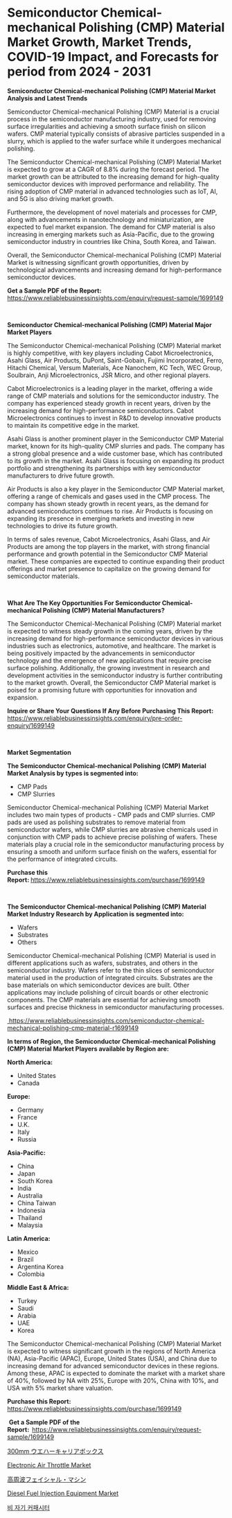 <p><h1>Semiconductor Chemical-mechanical Polishing (CMP) Material Market Growth, Market Trends, COVID-19 Impact, and Forecasts for period from 2024 - 2031</h1></p><p><strong>Semiconductor Chemical-mechanical Polishing (CMP) Material Market Analysis and Latest Trends</strong></p>
<p><p>Semiconductor Chemical-mechanical Polishing (CMP) Material is a crucial process in the semiconductor manufacturing industry, used for removing surface irregularities and achieving a smooth surface finish on silicon wafers. CMP material typically consists of abrasive particles suspended in a slurry, which is applied to the wafer surface while it undergoes mechanical polishing.</p><p>The Semiconductor Chemical-mechanical Polishing (CMP) Material Market is expected to grow at a CAGR of 8.8% during the forecast period. The market growth can be attributed to the increasing demand for high-quality semiconductor devices with improved performance and reliability. The rising adoption of CMP material in advanced technologies such as IoT, AI, and 5G is also driving market growth.</p><p>Furthermore, the development of novel materials and processes for CMP, along with advancements in nanotechnology and miniaturization, are expected to fuel market expansion. The demand for CMP material is also increasing in emerging markets such as Asia-Pacific, due to the growing semiconductor industry in countries like China, South Korea, and Taiwan.</p><p>Overall, the Semiconductor Chemical-mechanical Polishing (CMP) Material Market is witnessing significant growth opportunities, driven by technological advancements and increasing demand for high-performance semiconductor devices.</p></p>
<p><strong>Get a Sample PDF of the Report:&nbsp;</strong> <a href="https://www.reliablebusinessinsights.com/enquiry/request-sample/1699149">https://www.reliablebusinessinsights.com/enquiry/request-sample/1699149</a></p>
<p>&nbsp;</p>
<p><strong>Semiconductor Chemical-mechanical Polishing (CMP) Material Major Market Players</strong></p>
<p><p>The Semiconductor Chemical-mechanical Polishing (CMP) Material market is highly competitive, with key players including Cabot Microelectronics, Asahi Glass, Air Products, DuPont, Saint-Gobain, Fujimi Incorporated, Ferro, Hitachi Chemical, Versum Materials, Ace Nanochem, KC Tech, WEC Group, Soulbrain, Anji Microelectronics, JSR Micro, and other regional players.</p><p>Cabot Microelectronics is a leading player in the market, offering a wide range of CMP materials and solutions for the semiconductor industry. The company has experienced steady growth in recent years, driven by the increasing demand for high-performance semiconductors. Cabot Microelectronics continues to invest in R&D to develop innovative products to maintain its competitive edge in the market.</p><p>Asahi Glass is another prominent player in the Semiconductor CMP Material market, known for its high-quality CMP slurries and pads. The company has a strong global presence and a wide customer base, which has contributed to its growth in the market. Asahi Glass is focusing on expanding its product portfolio and strengthening its partnerships with key semiconductor manufacturers to drive future growth.</p><p>Air Products is also a key player in the Semiconductor CMP Material market, offering a range of chemicals and gases used in the CMP process. The company has shown steady growth in recent years, as the demand for advanced semiconductors continues to rise. Air Products is focusing on expanding its presence in emerging markets and investing in new technologies to drive its future growth.</p><p>In terms of sales revenue, Cabot Microelectronics, Asahi Glass, and Air Products are among the top players in the market, with strong financial performance and growth potential in the Semiconductor CMP Material market. These companies are expected to continue expanding their product offerings and market presence to capitalize on the growing demand for semiconductor materials.</p></p>
<p>&nbsp;</p>
<p><strong>What Are The Key Opportunities For Semiconductor Chemical-mechanical Polishing (CMP) Material Manufacturers?</strong></p>
<p><p>The Semiconductor Chemical-Mechanical Polishing (CMP) Material market is expected to witness steady growth in the coming years, driven by the increasing demand for high-performance semiconductor devices in various industries such as electronics, automotive, and healthcare. The market is being positively impacted by the advancements in semiconductor technology and the emergence of new applications that require precise surface polishing. Additionally, the growing investment in research and development activities in the semiconductor industry is further contributing to the market growth. Overall, the Semiconductor CMP Material market is poised for a promising future with opportunities for innovation and expansion.</p></p>
<p><strong>Inquire or Share Your Questions If Any Before Purchasing This Report:</strong> <a href="https://www.reliablebusinessinsights.com/enquiry/pre-order-enquiry/1699149">https://www.reliablebusinessinsights.com/enquiry/pre-order-enquiry/1699149</a></p>
<p>&nbsp;</p>
<p><strong>Market Segmentation</strong></p>
<p><strong>The Semiconductor Chemical-mechanical Polishing (CMP) Material Market Analysis by types is segmented into:</strong></p>
<p><ul><li>CMP Pads</li><li>CMP Slurries</li></ul></p>
<p><p>Semiconductor Chemical-mechanical Polishing (CMP) Material Market includes two main types of products - CMP pads and CMP slurries. CMP pads are used as polishing substrates to remove material from semiconductor wafers, while CMP slurries are abrasive chemicals used in conjunction with CMP pads to achieve precise polishing of wafers. These materials play a crucial role in the semiconductor manufacturing process by ensuring a smooth and uniform surface finish on the wafers, essential for the performance of integrated circuits.</p></p>
<p><strong>Purchase this Report:&nbsp;</strong><a href="https://www.reliablebusinessinsights.com/purchase/1699149">https://www.reliablebusinessinsights.com/purchase/1699149</a></p>
<p>&nbsp;</p>
<p><strong>The Semiconductor Chemical-mechanical Polishing (CMP) Material Market Industry Research by Application is segmented into:</strong></p>
<p><ul><li>Wafers</li><li>Substrates</li><li>Others</li></ul></p>
<p><p>Semiconductor Chemical-mechanical Polishing (CMP) Material is used in different applications such as wafers, substrates, and others in the semiconductor industry. Wafers refer to the thin slices of semiconductor material used in the production of integrated circuits. Substrates are the base materials on which semiconductor devices are built. Other applications may include polishing of circuit boards or other electronic components. The CMP materials are essential for achieving smooth surfaces and precise thickness in semiconductor manufacturing processes.</p></p>
<p><a href="https://www.reliablebusinessinsights.com/semiconductor-chemical-mechanical-polishing-cmp-material-r1699149">&nbsp;https://www.reliablebusinessinsights.com/semiconductor-chemical-mechanical-polishing-cmp-material-r1699149</a></p>
<p><strong>In terms of Region, the Semiconductor Chemical-mechanical Polishing (CMP) Material Market Players available by Region are:</strong></p>
<p>
    <p> <strong> North America: </strong>
        <ul>
            <li>United States</li>
            <li>Canada</li>
        </ul>
        </p> 
    <p> <strong> Europe: </strong>
        <ul>
            <li>Germany</li>
            <li>France</li>
            <li>U.K.</li>
            <li>Italy</li>
            <li>Russia</li>
        </ul>
        </p> 
    <p> <strong> Asia-Pacific: </strong>
        <ul>
            <li>China</li>
            <li>Japan</li>
            <li>South Korea</li>
            <li>India</li>
            <li>Australia</li>
            <li>China Taiwan</li>
            <li>Indonesia</li>
            <li>Thailand</li>
            <li>Malaysia</li>
        </ul>
        </p> 
    <p> <strong> Latin America: </strong>
        <ul>
            <li>Mexico</li>
            <li>Brazil</li>
            <li>Argentina Korea</li>
            <li>Colombia</li>
        </ul>
        </p> 
    <p> <strong> Middle East & Africa: </strong>
        <ul>
            <li>Turkey</li>
            <li>Saudi</li>
            <li>Arabia</li>
            <li>UAE</li>
            <li>Korea</li>
        </ul>
    </p>
    </p>
<p><p>The Semiconductor Chemical-mechanical Polishing (CMP) Material Market is expected to witness significant growth in the regions of North America (NA), Asia-Pacific (APAC), Europe, United States (USA), and China due to increasing demand for advanced semiconductor devices in these regions. Among these, APAC is expected to dominate the market with a market share of 40%, followed by NA with 25%, Europe with 20%, China with 10%, and USA with 5% market share valuation.</p></p>
<p><strong>Purchase this Report: </strong><a href="https://www.reliablebusinessinsights.com/purchase/1699149">https://www.reliablebusinessinsights.com/purchase/1699149</a></p>
<p>&nbsp;<strong>Get a Sample PDF of the Report:&nbsp;&nbsp;</strong><a href="https://www.reliablebusinessinsights.com/enquiry/request-sample/1699149">https://www.reliablebusinessinsights.com/enquiry/request-sample/1699149</a></p>
<p><strong></strong></p>
<p><p><a href="https://github.com/sghwr779811674/Market-Research-Report-List-2/blob/main/9142763124607.md">300mm ウエハーキャリアボックス</a></p><p><a href="https://github.com/Sherrillcrooksxa8i18ucf2m/Market-Research-Report-List-2/blob/main/electronic-air-throttle-market.md">Electronic Air Throttle Market</a></p><p><a href="https://github.com/xtkhtofdt934839/Market-Research-Report-List-2/blob/main/4024747123763.md">高周波フェイシャル・マシン</a></p><p><a href="https://github.com/derrinmiltonellis35gcl/Market-Research-Report-List-3/blob/main/diesel-fuel-injection-equipment-market.md">Diesel Fuel Injection Equipment Market</a></p><p><a href="https://github.com/vseigx30c9a1j/Market-Research-Report-List-2/blob/main/5194280122605.md">비 자기 커패시터</a></p></p>